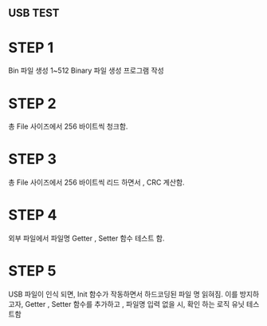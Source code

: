 ## USB TEST

# STEP 1
Bin 파일 생성
1~512 Binary 파일 생성 프로그램 작성

# STEP 2
총 File 사이즈에서 256 바이트씩 청크함. 

# STEP 3
총 File 사이즈에서 256 바이트씩 리드 하면서 , CRC 계산함.

# STEP 4
외부 파일에서 파일명 Getter , Setter 함수 테스트 함. 

# STEP 5
USB 파일이 인식 되면, Init 함수가 작동하면서 하드코딩된 파일 명 읽혀짐. 
이를 방지하고자, Getter , Setter 함수를 추가하고 , 파일명 입력 없을 시, 확인 하는 로직 유닛 테스트함

